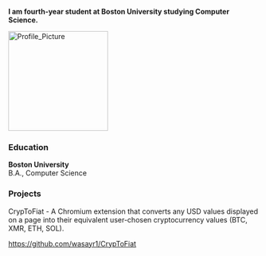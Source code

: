 **I am fourth-year student at Boston University studying Computer Science.**

<html>
    
<head>
    <link href="/assets/css/brands.css" rel="stylesheet">
</head>


<img src="/assets/images/Profile_Picture.jpg" alt="Profile_Picture" width="200" length="200" border-style:none />

<body>
    <i class="fas-brands fas-linkedin"></i>
</body>

</html>

### Education
**Boston University**  
B.A., Computer Science

### Projects

CrypToFiat - A Chromium extension that converts any USD values displayed on a page into their equivalent user-chosen cryptocurrency values (BTC, XMR, ETH, SOL).

https://github.com/wasayr1/CrypToFiat 

